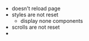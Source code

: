 - doesn't reload page
- styles are not reset 
	- display none components
- scrolls are not reset 
- 